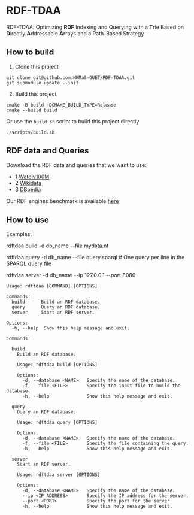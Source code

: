 # RDF-TDAA

RDF-TDAA: Optimizing **RDF** Indexing and Querying with a **T**rie Based on **D**irectly **A**ddressable **A**rrays and a Path-Based Strategy

## How to build

1. Clone this project

```shell
git clone git@github.com:MKMaS-GUET/RDF-TDAA.git
git submodule update --init
```

2. Build this project 

```shell
cmake -B build -DCMAKE_BUILD_TYPE=Release
cmake --build build
```

Or use the `build.sh` script to build this project directly

```shell
./scripts/build.sh
```

## RDF data and Queries

Download the RDF data and queries that we want to use:
- 1 [Watdiv100M](https://mega.nz/folder/4r1iRCZZ#JKCi9mCCMKOaXadr73kDdQ)
- 2 [Wikidata](https://mega.nz/folder/5vUBHKTQ#TwpzwSzWhzniK1CeykxUCw)
- 3 [DBpedia](https://mega.nz/folder/luMREDjQ#hQpRCZGsRrfLhXMLwCHYpQ)

Our RDF engines benchmark is available [here](https://github.com/liuyipeng42/rdf_engines_benchmark)

## How to use

Examples:

  rdftdaa build -d db_name --file mydata.nt

  rdftdaa query -d db_name --file query.sparql  # One query per line in the SPARQL query file

  rdftdaa server -d db_name --ip 127.0.0.1 --port 8080

```
Usage: rdftdaa [COMMAND] [OPTIONS]

Commands:
  build      Build an RDF database.
  query      Query an RDF database.
  server     Start an RDF server.

Options:
  -h, --help  Show this help message and exit.

Commands:

  build
    Build an RDF database.

    Usage: rdftdaa build [OPTIONS]

    Options:
      -d, --database <NAME>   Specify the name of the database.
      -f, --file <FILE>       Specify the input file to build the database.
      -h, --help              Show this help message and exit.

  query
    Query an RDF database.

    Usage: rdftdaa query [OPTIONS]

    Options:
      -d, --database <NAME>   Specify the name of the database.
      -f, --file <FILE>       Specify the file containing the query.
      -h, --help              Show this help message and exit.

  server
    Start an RDF server.

    Usage: rdftdaa server [OPTIONS]

    Options:
      -d, --database <NAME>   Specify the name of the database.
      --ip <IP ADDRESS>       Specify the IP address for the server.
      --port <PORT>           Specify the port for the server.
      -h, --help              Show this help message and exit.
```
